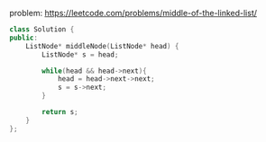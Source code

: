 problem: https://leetcode.com/problems/middle-of-the-linked-list/

```cpp
class Solution {
public:
    ListNode* middleNode(ListNode* head) {
        ListNode* s = head;

        while(head && head->next){
            head = head->next->next;
            s = s->next;
        }

        return s;
    }
};
```
